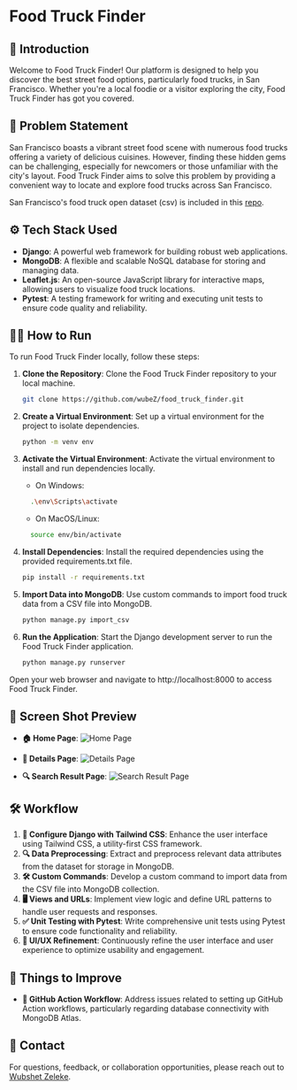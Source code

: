 # Food Truck Finder

## 🌟 Introduction
Welcome to Food Truck Finder! Our platform is designed to help you discover the best street food options, particularly food trucks, in San Francisco. Whether you're a local foodie or a visitor exploring the city, Food Truck Finder has got you covered.

## 🎯 Problem Statement
San Francisco boasts a vibrant street food scene with numerous food trucks offering a variety of delicious cuisines. However, finding these hidden gems can be challenging, especially for newcomers or those unfamiliar with the city's layout. Food Truck Finder aims to solve this problem by providing a convenient way to locate and explore food trucks across San Francisco.

San Francisco's food truck open dataset (csv) is included in this [repo](https://github.com/wubeZ/food_truck_finder/blob/main/food_truck_finder/data/food-truck-data.csv). 

## ⚙️ Tech Stack Used

- **Django**: A powerful web framework for building robust web applications.
- **MongoDB**: A flexible and scalable NoSQL database for storing and managing data.
- **Leaflet.js**: An open-source JavaScript library for interactive maps, allowing users to visualize food truck locations.
- **Pytest**: A testing framework for writing and executing unit tests to ensure code quality and reliability.

## 🏃‍♂️ How to Run

To run Food Truck Finder locally, follow these steps:

1. **Clone the Repository**: Clone the Food Truck Finder repository to your local machine.
   ```bash
   git clone https://github.com/wubeZ/food_truck_finder.git
   ```
2. **Create a Virtual Environment**: Set up a virtual environment for the project to isolate dependencies.
   ```bash
   python -m venv env
   ```
3. **Activate the Virtual Environment**: Activate the virtual environment to install and run dependencies locally.

   - On Windows:
    ```bash
      .\env\Scripts\activate
    ```
   - On MacOS/Linux:
    ```bash
      source env/bin/activate
    ```
4. **Install Dependencies**: Install the required dependencies using the provided requirements.txt file.
   ```bash
   pip install -r requirements.txt
   ```
5. **Import Data into MongoDB**: Use custom commands to import food truck data from a CSV file into MongoDB.
   ```bash
   python manage.py import_csv
   ```
6. **Run the Application**: Start the Django development server to run the Food Truck Finder application.
   ```bash
   python manage.py runserver
   ```
Open your web browser and navigate to http://localhost:8000 to access Food Truck Finder.

## 📸 Screen Shot Preview

- **🏠 Home Page**:
  ![Home Page](screenshots/home_page.png)
  
- **📝 Details Page**:
  ![Details Page](screenshots/details_page.png)
  
- **🔍 Search Result Page**:
  ![Search Result Page](screenshots/search_result_page.png)

## 🛠️ Workflow

1. **🎨 Configure Django with Tailwind CSS**: Enhance the user interface using Tailwind CSS, a utility-first CSS framework.
2. **🔍 Data Preprocessing**: Extract and preprocess relevant data attributes from the dataset for storage in MongoDB.
3. **🛠️ Custom Commands**: Develop a custom command to import data from the CSV file into MongoDB collection.
4. **🖥️ Views and URLs**: Implement view logic and define URL patterns to handle user requests and responses.
5. **✅ Unit Testing with Pytest**: Write comprehensive unit tests using Pytest to ensure code functionality and reliability.
6. **🎨 UI/UX Refinement**: Continuously refine the user interface and user experience to optimize usability and engagement.

## 🚀 Things to Improve

- **🔧 GitHub Action Workflow**: Address issues related to setting up GitHub Action workflows, particularly regarding database connectivity with MongoDB Atlas.

## 📧 Contact

For questions, feedback, or collaboration opportunities, please reach out to [Wubshet Zeleke](mailto:wubezeleke@gmail.com).

